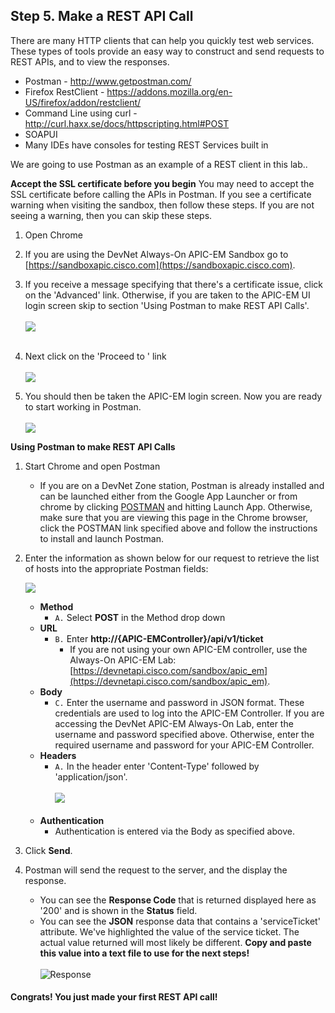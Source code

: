 ## Step 5. Make a REST API Call

There are many HTTP clients that can help you quickly test web services.  These types of tools provide an easy way to construct and send requests to REST APIs, and to view the responses.  

* Postman - <http://www.getpostman.com/>
* Firefox RestClient - <https://addons.mozilla.org/en-US/firefox/addon/restclient/>
* Command Line using curl  - <http://curl.haxx.se/docs/httpscripting.html#POST>
* SOAPUI
* Many IDEs have consoles for testing REST Services built in

We are going to use Postman as an example of a REST client in this lab..

**Accept the SSL certificate before you begin**
You may need to accept the SSL certificate before calling the APIs in Postman.  If you see a certificate warning when visiting the sandbox, then follow these steps.  If you are not seeing a warning, then you can skip these steps.

1. Open Chrome
2. If you are using the DevNet Always-On APIC-EM Sandbox go to [https://sandboxapic.cisco.com](https://sandboxapic.cisco.com).
3. If you receive a message specifying that there's a certificate issue, click on the 'Advanced' link.  Otherwise, if you are taken to the APIC-EM UI login screen skip to section 'Using Postman to make REST API Calls'.<br/><br/>
![](/posts/files/coding-101-rest-basics-ga/assets/images/ssl1.png)<br/><br/>
4. Next click on the 'Proceed to <your IP>' link<br/><br/>
![](/posts/files/coding-101-rest-basics-ga/assets/images/ssl2.png)

5. You should then be taken the APIC-EM login screen. Now you are ready to start working in Postman.<br/><br/>
![](/posts/files/coding-101-rest-basics-ga/assets/images/ssl3.png)

**Using Postman to make REST API Calls**
1. Start Chrome and open Postman
	* If you are on a DevNet Zone station, Postman is already installed and can be launched either from the Google App Launcher or from chrome by clicking <a href="https://chrome.google.com/webstore/detail/postman/fhbjgbiflinjbdggehcddcbncdddomop?hl=en" target="_blank">POSTMAN</a> and hitting Launch App.  Otherwise, make sure that you are viewing this page in the Chrome browser, click the POSTMAN link specified above and follow the instructions to install and launch Postman.

2. Enter the information as shown below for our request to retrieve the list of hosts into the appropriate Postman fields:

   ![](/posts/files/coding-101-rest-basics-ga/assets/images/postman1.png)

	* **Method**
		* ``A.``  Select **POST** in the Method drop down
	* **URL**
		* ``B.`` Enter **http://{APIC-EMController}/api/v1/ticket**
			* If you are not using your own APIC-EM controller, use the Always-On APIC-EM Lab: [https://devnetapi.cisco.com/sandbox/apic_em](https://devnetapi.cisco.com/sandbox/apic_em).
	* **Body**
		* ``C.`` Enter the username and password in JSON format.  These credentials are used to log into the APIC-EM Controller.  If you are accessing the DevNet APIC-EM Always-On Lab, enter the username and password specified above.  Otherwise, enter the required username and password for your APIC-EM Controller.
	* **Headers**
		* ``A.`` In the header enter 'Content-Type'  followed by 'application/json'.<br/><br/>
		![](/posts/files/coding-101-rest-basics-ga/assets/images/postman2.png)<br/><br/>
	* **Authentication**
		* Authentication is entered via the Body as specified above.
3. Click **Send**.
4. Postman will send the request to the server, and the display the response.
	* You can see the **Response Code** that is returned displayed here as '200' and is shown in the **Status** field.
	* You can see the **JSON** response data that contains a 'serviceTicket' attribute. We've highlighted the value of the service ticket.  The actual value returned will most likely be different. **Copy and paste this value into a text file to use for the next steps!**<br/><br/>
    ![](/posts/files/coding-101-rest-basics-ga/assets/images/postman3.png "Response")

#### Congrats! You just made your first REST API call! ####
